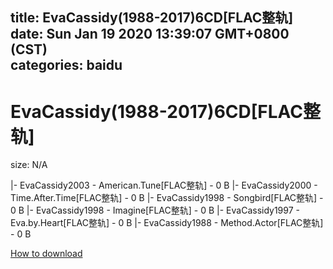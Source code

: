 
title: EvaCassidy(1988-2017)6CD[FLAC整轨]
date: Sun Jan 19 2020 13:39:07 GMT+0800 (CST)    
categories: baidu
---

# EvaCassidy(1988-2017)6CD[FLAC整轨]
size: N/A
 
 
|- EvaCassidy2003 - American.Tune[FLAC整轨] - 0 B
|- EvaCassidy2000 - Time.After.Time[FLAC整轨] - 0 B
|- EvaCassidy1998 - Songbird[FLAC整轨] - 0 B
|- EvaCassidy1998 - Imagine[FLAC整轨] - 0 B
|- EvaCassidy1997 - Eva.by.Heart[FLAC整轨] - 0 B
|- EvaCassidy1988 - Method.Actor[FLAC整轨] - 0 B

[How to download](https://bpcam.bemobtrk.com/go/2ceec3aa-1ca2-46d6-b9ff-aaa5c184517c?jno=4687)